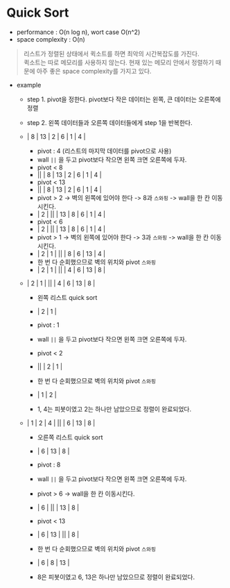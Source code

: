 # Quick Sort
- performance : O(n log n), wort case O(n^2)
- space complexity : O(n)
> 리스트가 정렬된 상태에서 퀵소트를 하면 최악의 시간복잡도를 가진다.<br>
> 퀵소트는 따로 메모리를 사용하지 않는다. 현재 있는 메모리 안에서 정렬하기 때문에 아주 좋은 space complexity를 가지고 있다.<br>

- example 
    * step 1. pivot을 정한다. pivot보다 작은 데이터는 왼쪽, 큰 데이터는 오른쪽에 정렬
    * step 2. 왼쪽 데이터들과 오른쪽 데이터들에게 step 1을 반복한다.

    * | 8 | 13 | 2 | 6 | 1 | 4 |
        * pivot : 4 (리스트의 마지막 데이터를 pivot으로 사용)
        * wall `||` 을 두고 pivot보다 작으면 왼쪽 크면 오른쪽에 두자. 
        * pivot < 8 
        * || | 8 | 13 | 2 | 6 | 1 | 4 |
        * pivot < 13    
        * || | 8 | 13 | 2 | 6 | 1 | 4 |
        * pivot > 2 -> 벽의 왼쪽에 있어야 한다 -> 8과 `스와핑` -> wall을 한 칸 이동시킨다.
        * | 2 | || | 13 | 8 | 6 | 1 | 4 |
        * pivot < 6  
        * | 2 | || | 13 | 8 | 6 | 1 | 4 |
        * pivot > 1 ->  벽의 왼쪽에 있어야 한다 -> 3과 `스와핑` -> wall을 한 칸 이동시킨다.
        * | 2 | 1 | || | 8 | 6 | 13 | 4 |
        * 한 번 다 순회했으므로 벽의 위치와 pivot `스와핑`
        * | 2 | 1 | || | 4 | 6 | 13 | 8 |

    * | 2 | 1 | || | 4 | 6 | 13 | 8 |
        * 왼쪽 리스트 quick sort
        * | 2 | 1 |
        * pivot : 1
        * wall `||` 을 두고 pivot보다 작으면 왼쪽 크면 오른쪽에 두자. 
        * pivot < 2
        * || | 2 | 1 |
        * 한 번 다 순회했으므로 벽의 위치와 pivot `스와핑`
        * | 1 | 2 |

        * 1, 4는 피봇이였고 2는 하나만 남았으므로 정렬이 완료되었다.

    * | 1 | 2 | 4 | || | 6 | 13 | 8 |
        * 오른쪽 리스트 quick sort 
        * | 6 | 13 | 8 |
        * pivot : 8
        * wall `||` 을 두고 pivot보다 작으면 왼쪽 크면 오른쪽에 두자. 
        * pivot > 6 -> wall을 한 칸 이동시킨다.
        * | 6 | || | 13 | 8 |
        * pivot < 13
        * | 6 | 13 | || | 8 |
        * 한 번 다 순회했으므로 벽의 위치와 pivot `스와핑`
        * | 6 | 8 | 13 |

        * 8은 피봇이였고 6, 13은 하나만 남았으므로 정렬이 완료되었다.